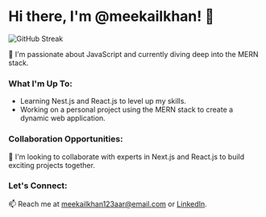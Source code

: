 # Hi there, I'm @meekailkhan! 👋 
![GitHub Streak](https://streak-stats.demolab.com/?user=meekailkhan&theme=dark&hide_border=true)


👀 I'm passionate about JavaScript and currently diving deep into the MERN stack.

### What I'm Up To:
- Learning Nest.js and React.js to level up my skills.
- Working on a personal project using the MERN stack to create a dynamic web application.

### Collaboration Opportunities:
💞 I'm looking to collaborate with experts in Next.js and React.js to build exciting projects together.

### Let's Connect:
📫 Reach me at [meekailkhan123aar@email.com](meekailkhan123aar@email.com) or [LinkedIn](https://www.linkedin.com/in/meekail-aslam-1a1a8726b/).




